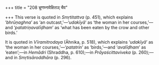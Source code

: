 +++
title = "208 भ्रूणघ्नावेक्षितञ् चैव"

+++
This verse is quoted in *Smṛtitattva* (p. 451), which explains
‘*bhrūṇaghna*’ as ‘an outcast,’—‘*udakīyā*’ as ‘the woman in her
courses,’—and ‘*patatriṇavalīḍham*’ as ‘what has been eaten by the crow
and other birds.’

It is quoted in *Vīramitrodaya* (Āhnika, p. 518), which explains
‘*udakīyā*’ as ‘the woman in her courses,’—‘*patatrin*’ as ‘birds,’—and
‘*avalīḍham*’ as ‘eaten’;—in *Hemādri* (Shraddha, p. 610);—in
*Prāyaścittaviveka* (p. 260);—and in *Smṛtisāroddhāra* (p. 296).


